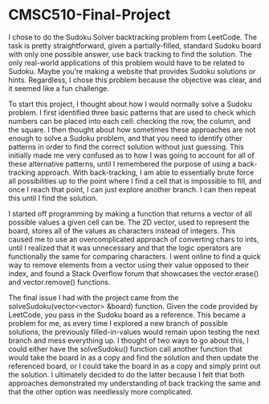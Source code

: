 # CMSC510-Final-Project

  I chose to do the Sudoku Solver backtracking problem from LeetCode. The task is pretty straightforward, given a partially-filled, standard Sudoku board with only one possible answer, use back tracking to find the solution. The only real-world applications of this problem would have to be related to Sudoku. Maybe you’re making a website that provides Sudoku solutions or hints. Regardless, I chose this problem because the objective was clear, and it seemed like a fun challenge.
  
  To start this project, I thought about how I would normally solve a Sudoku problem. I first identified three basic patterns that are used to check which numbers can be placed into each cell: checking the row, the column, and the square. I then thought about how sometimes these approaches are not enough to solve a Sudoku problem, and that you need to identify other patterns in order to find the correct solution without just guessing. This initially made me very confused as to how I was going to account for all of these alternative patterns, until I remembered the purpose of using a back-tracking approach.  With back-tracking, I am able to essentially brute force all possibilities up to the point where I find a cell that is impossible to fill, and once I reach that point, I can just explore another branch. I can then repeat this until I find the solution.
  
  I started off programming by making a function that returns a vector of all possible values a given cell can be. The 2D vector, used to represent the board, stores all of the values as characters instead of integers. This caused me to use an overcomplicated approach of converting chars to ints, until I realized that it was unnecessary and that the logic operators are functionally the same for comparing characters. I went online to find a quick way to remove elements from a vector using their value opposed to their index, and found a Stack Overflow forum that showcases the vector.erase() and vector.remove() functions.
  
  The final issue I had with the project came from the solveSudoku(vector<vector<char>> &board) function. Given the code provided by LeetCode, you pass in the Sudoku board as a reference. This became a problem for me, as every time I explored a new branch of possible solutions, the previously filled-in-values would remain upon testing the next branch and mess everything up. I thought of two ways to go about this, I could either have the solveSudoku() function call another function that would take the board in as a copy and find the solution and then update the referenced board, or I could take the board in as a copy and simply print out the solution. I ultimately decided to do the latter because I felt that both approaches demonstrated my understanding of back tracking the same and that the other option was needlessly more complicated.

